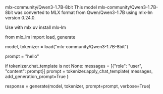 mlx-community/Qwen3-1.7B-8bit
This model mlx-community/Qwen3-1.7B-8bit was converted to MLX format from Qwen/Qwen3-1.7B using mlx-lm version 0.24.0.

Use with mlx
uv install mlx-lm

from mlx_lm import load, generate

model, tokenizer = load("mlx-community/Qwen3-1.7B-8bit")

prompt = "hello"

if tokenizer.chat_template is not None:
    messages = [{"role": "user", "content": prompt}]
    prompt = tokenizer.apply_chat_template(
        messages, add_generation_prompt=True
    )

response = generate(model, tokenizer, prompt=prompt, verbose=True)